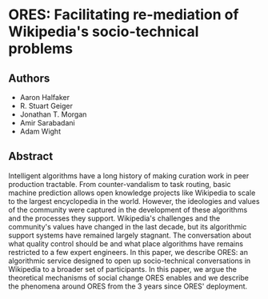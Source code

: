 # ORES: Facilitating re-mediation of Wikipedia's socio-technical problems

## Authors
* Aaron Halfaker
* R. Stuart Geiger
* Jonathan T. Morgan
* Amir Sarabadani
* Adam Wight

## Abstract
Intelligent algorithms have a long history of making curation work in peer production tractable.  From counter-vandalism to task routing, basic machine prediction allows open knowledge projects like Wikipedia to scale to the largest encyclopedia in the world.  However, the ideologies and values of the community were captured in the development of these algorithms and the processes they support.  Wikipedia's challenges and the community's values have changed in the last decade, but its algorithmic support systems have remained largely stagnant.  The conversation about what quality control should be and what place algorithms have remains restricted to a few expert engineers.  In this paper, we describe ORES: an algorithmic service designed to open up socio-technical conversations in Wikipedia to a broader set of participants.  In this paper, we argue the theoretical mechanisms of social change ORES enables and we describe the phenomena around ORES from the 3 years since ORES' deployment.

